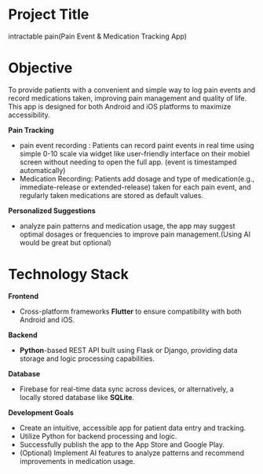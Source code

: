 # **Project Title**
intractable pain(Pain Event & Medication Tracking App)

# **Objective**
To provide patients with a convenient and simple way to log pain events and record medications taken, improving pain management and quality of life. This app is designed for both Android and iOS platforms to maximize accessibility.

**Pain Tracking**
- pain event recording : Patients can record paint events in real time using simple 0-10 scale via widget like user-friendly interface on their mobiel screen without needing to open the full app. (event is timestamped automatically)
- Medication Recording: Patients add dosage and type of medication(e.g., immediate-release or extended-release) taken for each pain event, and regularly taken medications are stored as default values.

**Personalized Suggestions**  
- analyze pain patterns and medication usage, the app may suggest optimal dosages or frequencies to improve pain management.(Using AI would be great but optional)

# **Technology Stack**

**Frontend**
- Cross-platform frameworks **Flutter** to ensure compatibility with both Android and iOS. 

**Backend**
- **Python**-based REST API built using Flask or Django, providing data storage and logic processing capabilities.

**Database**
- Firebase for real-time data sync across devices, or alternatively, a locally stored database like **SQLite**.

**Development Goals**
- Create an intuitive, accessible app for patient data entry and tracking.
- Utilize Python for backend processing and logic.
- Successfully publish the app to the App Store and Google Play.
- (Optional) Implement AI features to analyze patterns and recommend improvements in medication usage.
